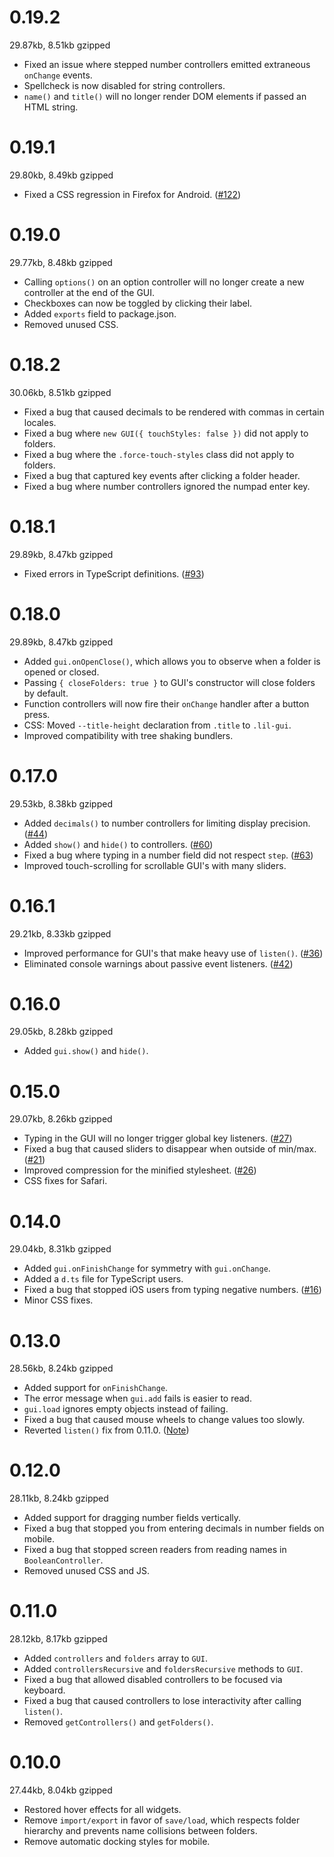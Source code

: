 # 0.19.2

29.87kb, 8.51kb gzipped

- Fixed an issue where stepped number controllers emitted extraneous `onChange` events.
- Spellcheck is now disabled for string controllers.
- `name()` and `title()` will no longer render DOM elements if passed an HTML string.

# 0.19.1

29.80kb, 8.49kb gzipped

- Fixed a CSS regression in Firefox for Android. ([#122](https://github.com/georgealways/lil-gui/issues/122))

# 0.19.0

29.77kb, 8.48kb gzipped

- Calling `options()` on an option controller will no longer create a new controller at the end of the GUI.
- Checkboxes can now be toggled by clicking their label.
- Added `exports` field to package.json.
- Removed unused CSS.

# 0.18.2

30.06kb, 8.51kb gzipped

- Fixed a bug that caused decimals to be rendered with commas in certain locales.
- Fixed a bug where `new GUI({ touchStyles: false })` did not apply to folders.
- Fixed a bug where the `.force-touch-styles` class did not apply to folders.
- Fixed a bug that captured key events after clicking a folder header.
- Fixed a bug where number controllers ignored the numpad enter key.

# 0.18.1

29.89kb, 8.47kb gzipped

- Fixed errors in TypeScript definitions. ([#93](https://github.com/georgealways/lil-gui/issues/93#issuecomment-1450399004))

# 0.18.0

29.89kb, 8.47kb gzipped

- Added `gui.onOpenClose()`, which allows you to observe when a folder is opened or closed.
- Passing `{ closeFolders: true }` to GUI's constructor will close folders by default.
- Function controllers will now fire their `onChange` handler after a button press.
- CSS: Moved `--title-height` declaration from `.title` to `.lil-gui`.
- Improved compatibility with tree shaking bundlers.

# 0.17.0

29.53kb, 8.38kb gzipped

- Added `decimals()` to number controllers for limiting display precision. ([#44](https://github.com/georgealways/lil-gui/pull/44))
- Added `show()` and `hide()` to controllers. ([#60](https://github.com/georgealways/lil-gui/pull/60))
- Fixed a bug where typing in a number field did not respect `step`. ([#63](https://github.com/georgealways/lil-gui/pull/63))
- Improved touch-scrolling for scrollable GUI's with many sliders. 

# 0.16.1

29.21kb, 8.33kb gzipped

- Improved performance for GUI's that make heavy use of `listen()`. ([#36](https://github.com/georgealways/lil-gui/pull/36))
- Eliminated console warnings about passive event listeners. ([#42](https://github.com/georgealways/lil-gui/pull/42))

# 0.16.0

29.05kb, 8.28kb gzipped

- Added `gui.show()` and `hide()`.

# 0.15.0

29.07kb, 8.26kb gzipped

- Typing in the GUI will no longer trigger global key listeners. ([#27](https://github.com/georgealways/lil-gui/pull/27))
- Fixed a bug that caused sliders to disappear when outside of min/max. ([#21](https://github.com/georgealways/lil-gui/issues/21))
- Improved compression for the minified stylesheet.
([#26](https://github.com/georgealways/lil-gui/pull/26))
- CSS fixes for Safari.

# 0.14.0

29.04kb, 8.31kb gzipped

- Added `gui.onFinishChange` for symmetry with `gui.onChange`.
- Added a `d.ts` file for TypeScript users.
- Fixed a bug that stopped iOS users from typing negative numbers. ([#16](https://github.com/georgealways/lil-gui/pull/16))
- Minor CSS fixes.

# 0.13.0

28.56kb, 8.24kb gzipped

- Added support for `onFinishChange`.
- The error message when `gui.add` fails is easier to read.
- `gui.load` ignores empty objects instead of failing.
- Fixed a bug that caused mouse wheels to change values too slowly.
- Reverted `listen()` fix from 0.11.0. ([Note](https://github.com/georgealways/lil-gui/pull/11/files#r748852628))

# 0.12.0

28.11kb, 8.24kb gzipped

- Added support for dragging number fields vertically.
- Fixed a bug that stopped you from entering decimals in number fields on mobile.
- Fixed a bug that stopped screen readers from reading names in `BooleanController`.
- Removed unused CSS and JS.

# 0.11.0

28.12kb, 8.17kb gzipped

- Added `controllers` and `folders` array to `GUI`.
- Added `controllersRecursive` and `foldersRecursive` methods to `GUI`.
- Fixed a bug that allowed disabled controllers to be focused via keyboard.
- Fixed a bug that caused controllers to lose interactivity after calling `listen()`.
- Removed `getControllers()` and `getFolders()`.

# 0.10.0

27.44kb, 8.04kb gzipped

- Restored hover effects for all widgets.
- Remove `import/export` in favor of `save/load`, which respects folder hierarchy
and prevents name collisions between folders.
- Remove automatic docking styles for mobile.
